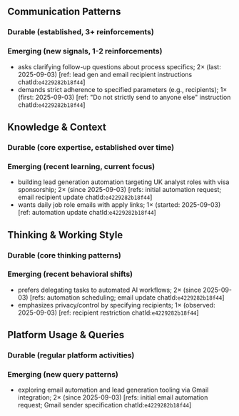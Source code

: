 ## Communication Patterns
### Durable (established, 3+ reinforcements)

### Emerging (new signals, 1-2 reinforcements)
- asks clarifying follow-up questions about process specifics; 2× (last: 2025-09-03) [ref: lead gen and email recipient instructions chatId:`e4229282b18f44`]
- demands strict adherence to specified parameters (e.g., recipients); 1× (first: 2025-09-03) [ref: "Do not strictly send to anyone else" instruction chatId:`e4229282b18f44`]

## Knowledge & Context
### Durable (core expertise, established over time)

### Emerging (recent learning, current focus)
- building lead generation automation targeting UK analyst roles with visa sponsorship; 2× (since 2025-09-03) [refs: initial automation request; email recipient update chatId:`e4229282b18f44`]
- wants daily job role emails with apply links; 1× (started: 2025-09-03) [ref: automation update chatId:`e4229282b18f44`]

## Thinking & Working Style
### Durable (core thinking patterns)

### Emerging (recent behavioral shifts)
- prefers delegating tasks to automated AI workflows; 2× (since 2025-09-03) [refs: automation scheduling; email update chatId:`e4229282b18f44`]
- emphasizes privacy/control by specifying recipients; 1× (observed: 2025-09-03) [ref: recipient restriction chatId:`e4229282b18f44`]

## Platform Usage & Queries
### Durable (regular platform activities)

### Emerging (new query patterns)
- exploring email automation and lead generation tooling via Gmail integration; 2× (since 2025-09-03) [refs: initial email automation request; Gmail sender specification chatId:`e4229282b18f44`]